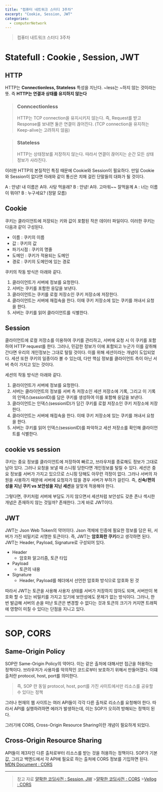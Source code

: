 ```yaml
---
title: "컴퓨터 네트워크 스터디 3주차"
excerpt: "Cookie, Session, JWT"
categories:
  - computerNetwork
---
```


> 컴퓨터 내트워크 스터디 3주차

# Statefull : Cookie , Session, JWT

## HTTP

HTTP는 **Connectionless, Stateless** 특성을 지닌다.
~less는 ~하지 않는 것이라는 뜻.
즉 **HTTP는 연결과 상태를 유지하지 않는다**

> ### Conncectionless
>
> HTTP는 TCP connection을 유지시키지 않는다.
> 즉, Request를 받고 Response를 보내면 둘은 연결이 끊어진다.
> (TCP connection을 유지하는 Keep-alive는 고려하지 않음)

> ### Stateless
>
> HTTP는 상태정보를 저장하지 않는다.
> 따라서 연결이 끊어지는 순간 모든 상태 정보가 사라진다.

이러한 HTTP의 본질적인 특징 때문에 Cookie와 Session이 필요하다.
만일 Cookie와 Session이 없다면 아래와 같이 통신은 치매 걸린 단말들의 대화가 될 것이다.

A : 안녕! 내 이름은 A야. 사탕 먹을래?
B : 안녕! A야. 고마워~~ 잘먹을께
A : 너는 이름이 뭐야?
B : 누구세요? (정말 모름)

## Cookie

쿠키는 클라이언트에 저장되는 키와 값이 포함된 작은 데이터 파일이다.
이러한 쿠키는 다음과 같이 구성된다.

- 이름 : 쿠키의 이름
- 값 : 쿠키의 값
- 파기시점 : 쿠키의 명줄
- 도메인 : 쿠키가 적용되는 도메인
- 경로 : 쿠키의 도메인에 있는 경로

쿠키의 작동 방식은 아래와 같다.

1. 클라이언트가 서버에 정보를 요청한다.
2. 서버는 쿠키를 포함한 응답을 보낸다.
3. 클라이언트는 쿠키를 로컬 저장소인 쿠키 저장소에 저장한다.
4. 클라이언트는 서버에 재접속을 한다. 이때 쿠키 저장소에 있는 쿠키를 꺼내서 요청을 한다.
5. 서버는 쿠키를 읽어 클라이언트를 식별한다.

## Session

클라이언트에 로컬 저장소를 이용하여 쿠키를 관리하고, 서버에 요청 시 이 쿠키를 포함하여 HTTP request를 한다.
그러나, 민감한 정보가 이에 포함되고 누군가 이를 갈취해간다면 우리의 개인정보는 그대로 털릴 것이다.
이를 위해 세션이라는 개념이 도입되었다.
세션 또한 쿠키의 일종이라 볼 수 있는데, 다만 핵심 정보를 클라이언트 측이 아닌 서버 측이 가지고 있는 것이다.

세션의 작동 방식은 아래와 같다.

1. 클라이언트가 서버에 정보를 요청한다.
2. 서버는 클라이언트의 정보를 서버 측 저장소인 세션 저장소에 기록, 그리고 이 기록의 인덱스(sessionID)를 담은 쿠키를 생성하여 이를 포함해 응답을 보낸다.
3. 클라이언트는 인덱스(sessionID)가 담긴 쿠키를 로컬 저장소인 쿠키 저장소에 저장한다.
4. 클라이언트는 서버에 재접속을 한다. 이때 쿠키 저장소에 있는 쿠키를 꺼내서 요청을 한다.
5. 서버는 쿠키를 읽어 인덱스(sessionID)를 파악하고 세션 저장소를 확인해 클라이언트를 식별한다.

## cookie vs session

쿠키는 중요 정보를 클라이언트에 저장하여 빠르고, 브라우저를 종료해도 정보가 그대로 남아 있다.
그러나 요청을 보낼 때 스니핑 당한다면 개인정보를 털릴 수 있다.
세션은 중요 정보를 서버가 가지고 있으므로 스니핑 당해도 아무런 걱정이 없다.
그러나 서버의 자원을 사용하기 때문에 서버에 요청자가 많을 경우 서버가 부하가 걸린다.
즉, **신속/편의성을 지닌 쿠키 vs 보안성을 지닌 세션**을 알맞게 적용해야 한다.

그렇다면, 쿠키처럼 서버에 부담도 가지 않으면서 세션처럼 보안성도 갖춘 존나 섹시한 개념은 존재하지 않는 것일까?
존재한다. 그게 바로 JWT이다.

## JWT

JWT는 Json Web Token의 약어이다.
Json 객체에 인증에 필요한 정보를 담은 뒤, 서버가 가진 비밀키로 서명한 토큰이다.
즉, JWT는 **암호화한 쿠키**라고 생각하면 된다.
JWT는 Header, Payload, Signature로 구성되어 있다.

- Header
  - 암호화 알고리즘, 토큰 타입
- Payload
  - 토큰의 내용
- Signature
  - Header, Payload를 헤더에서 선언한 암호화 방식으로 암호화 된 것

따라서 JWT는 토큰을 사용해 사용자 상태를 서버가 저장하지 않아도 되며, 서버만이 복호화 할 수 있는 비밀키를 가지고 있기에 보안성에도 문제가 없는 방식이다.
그러나, 한번 발급해 서버의 손을 떠난 토큰은 변경할 수 없다는 것과 토큰의 크기가 커지면 트래픽에 영향이 미칠 수 있다는 단점을 지니고 있다.

---

# SOP, CORS

## Same-Origin Policy

SOP란 Same-Origin Policy의 약어다.
이는 같은 출처에 대해서만 접근을 허용하는 정책이다.
브라우저가 사용자를 악의적인 코드로부터 보호하기 위해서 만들어졌다.
이떄 출처란 protocol, host, port를 의미한다.

> 즉, SOP 란 동일 protocol, host, port를 가진 사이트에서만 리소스를 공유할 수 있다는 정책

그러나 현재의 웹 사이트는 여러 API들이 각각 다른 출처로 리소스를 요청해야 한다.
따라서 API를 실행하려하면 에러가 발생하는데, 이는 SOP가 오히려 방해되는 정책이 된다.

그러기에 CORS, Cross-Origin Resource Sharing이란 개념이 필요하게 되었다.

## Cross-Origin Resource Sharing

API들이 제3자인 다른 출처로부터 리소스를 받는 것을 허용하는 정책이다.
SOP가 기본값, 그리고 백엔드에서 각 API에 필요로 하는 출처에 CORS 정보를 기입하면 된다.
[MDN Document : CORS](https://developer.mozilla.org/ko/docs/Web/HTTP/CORS)

---

> 참고 자료
> [얄팍한 코딩사전 : Session, JW](https://youtu.be/1QiOXWEbqYQ?si=2D8rRxqhDZcNtrrf) >[얄팍한 코딩사전 : CORS](https://youtu.be/bW31xiNB8Nc?si=xFNm0HuYxQjlBcU6) >[Vellog : CORS](https://hudi.blog/sop-and-cors/)
